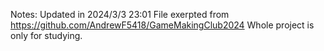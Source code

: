 Notes: Updated in 2024/3/3 23:01
File exerpted from https://github.com/AndrewF5418/GameMakingClub2024
Whole project is only for studying.
